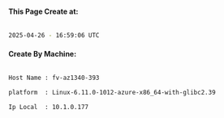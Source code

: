 
   
#### This Page Create at:

```bash

2025-04-26 - 16:59:06 UTC

```

#### Create By Machine:

```bash

Host Name : fv-az1340-393

platform  : Linux-6.11.0-1012-azure-x86_64-with-glibc2.39

Ip Local  : 10.1.0.177

```

